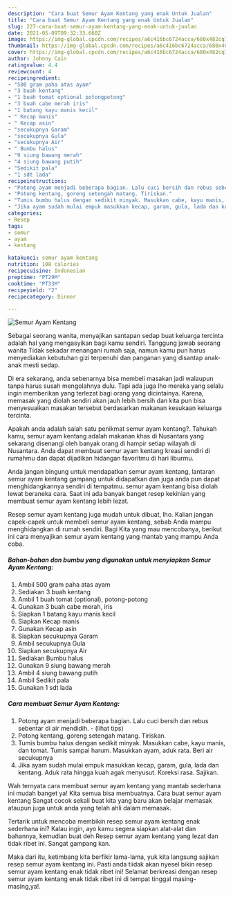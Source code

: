 ```yaml
---
description: "Cara buat Semur Ayam Kentang yang enak Untuk Jualan"
title: "Cara buat Semur Ayam Kentang yang enak Untuk Jualan"
slug: 227-cara-buat-semur-ayam-kentang-yang-enak-untuk-jualan
date: 2021-05-09T09:32:33.660Z
image: https://img-global.cpcdn.com/recipes/a6c416bc6724acca/680x482cq70/semur-ayam-kentang-foto-resep-utama.jpg
thumbnail: https://img-global.cpcdn.com/recipes/a6c416bc6724acca/680x482cq70/semur-ayam-kentang-foto-resep-utama.jpg
cover: https://img-global.cpcdn.com/recipes/a6c416bc6724acca/680x482cq70/semur-ayam-kentang-foto-resep-utama.jpg
author: Johnny Cain
ratingvalue: 4.4
reviewcount: 4
recipeingredient:
- "500 gram paha atas ayam"
- "3 buah kentang"
- "1 buah tomat optional potongpotong"
- "3 buah cabe merah iris"
- "1 batang kayu manis kecil"
- " Kecap manis"
- " Kecap asin"
- "secukupnya Garam"
- "secukupnya Gula"
- "secukupnya Air"
- " Bumbu halus"
- "9 siung bawang merah"
- "4 siung bawang putih"
- "Sedikit pala"
- "1 sdt lada"
recipeinstructions:
- "Potong ayam menjadi beberapa bagian. Lalu cuci bersih dan rebus sebentar di air mendidih.           (lihat tips)"
- "Potong kentang, goreng setengah matang. Tiriskan."
- "Tumis bumbu halus dengan sedikit minyak. Masukkan cabe, kayu manis, dan tomat. Tumis sampai harum. Masukkan ayam, aduk rata. Beri air secukupnya"
- "Jika ayam sudah mulai empuk masukkan kecap, garam, gula, lada dan kentang. Aduk rata hingga kuah agak menyusut. Koreksi rasa. Sajikan."
categories:
- Resep
tags:
- semur
- ayam
- kentang

katakunci: semur ayam kentang 
nutrition: 108 calories
recipecuisine: Indonesian
preptime: "PT29M"
cooktime: "PT33M"
recipeyield: "2"
recipecategory: Dinner

---
```



![Semur Ayam Kentang](https://img-global.cpcdn.com/recipes/a6c416bc6724acca/680x482cq70/semur-ayam-kentang-foto-resep-utama.jpg)

Sebagai seorang wanita, menyajikan santapan sedap buat keluarga tercinta adalah hal yang mengasyikan bagi kamu sendiri. Tanggung jawab seorang  wanita Tidak sekadar menangani rumah saja, namun kamu pun harus menyediakan kebutuhan gizi terpenuhi dan panganan yang disantap anak-anak mesti sedap.

Di era  sekarang, anda sebenarnya bisa membeli masakan jadi walaupun tanpa harus susah mengolahnya dulu. Tapi ada juga lho mereka yang selalu ingin memberikan yang terlezat bagi orang yang dicintainya. Karena, memasak yang diolah sendiri akan jauh lebih bersih dan kita pun bisa menyesuaikan masakan tersebut berdasarkan makanan kesukaan keluarga tercinta. 



Apakah anda adalah salah satu penikmat semur ayam kentang?. Tahukah kamu, semur ayam kentang adalah makanan khas di Nusantara yang sekarang disenangi oleh banyak orang di hampir setiap wilayah di Nusantara. Anda dapat membuat semur ayam kentang kreasi sendiri di rumahmu dan dapat dijadikan hidangan favoritmu di hari liburmu.

Anda jangan bingung untuk mendapatkan semur ayam kentang, lantaran semur ayam kentang gampang untuk didapatkan dan juga anda pun dapat menghidangkannya sendiri di tempatmu. semur ayam kentang bisa diolah lewat beraneka cara. Saat ini ada banyak banget resep kekinian yang membuat semur ayam kentang lebih lezat.

Resep semur ayam kentang juga mudah untuk dibuat, lho. Kalian jangan capek-capek untuk membeli semur ayam kentang, sebab Anda mampu menghidangkan di rumah sendiri. Bagi Kita yang mau mencobanya, berikut ini cara menyajikan semur ayam kentang yang mantab yang mampu Anda coba.

<!--inarticleads1-->

##### Bahan-bahan dan bumbu yang digunakan untuk menyiapkan Semur Ayam Kentang:

1. Ambil 500 gram paha atas ayam
1. Sediakan 3 buah kentang
1. Ambil 1 buah tomat (optional), potong-potong
1. Gunakan 3 buah cabe merah, iris
1. Siapkan 1 batang kayu manis kecil
1. Siapkan  Kecap manis
1. Gunakan  Kecap asin
1. Siapkan secukupnya Garam
1. Ambil secukupnya Gula
1. Siapkan secukupnya Air
1. Sediakan  Bumbu halus
1. Gunakan 9 siung bawang merah
1. Ambil 4 siung bawang putih
1. Ambil Sedikit pala
1. Gunakan 1 sdt lada




<!--inarticleads2-->

##### Cara membuat Semur Ayam Kentang:

1. Potong ayam menjadi beberapa bagian. Lalu cuci bersih dan rebus sebentar di air mendidih. -           (lihat tips)
1. Potong kentang, goreng setengah matang. Tiriskan.
1. Tumis bumbu halus dengan sedikit minyak. Masukkan cabe, kayu manis, dan tomat. Tumis sampai harum. Masukkan ayam, aduk rata. Beri air secukupnya
1. Jika ayam sudah mulai empuk masukkan kecap, garam, gula, lada dan kentang. Aduk rata hingga kuah agak menyusut. Koreksi rasa. Sajikan.




Wah ternyata cara membuat semur ayam kentang yang mantab sederhana ini mudah banget ya! Kita semua bisa membuatnya. Cara buat semur ayam kentang Sangat cocok sekali buat kita yang baru akan belajar memasak ataupun juga untuk anda yang telah ahli dalam memasak.

Tertarik untuk mencoba membikin resep semur ayam kentang enak sederhana ini? Kalau ingin, ayo kamu segera siapkan alat-alat dan bahannya, kemudian buat deh Resep semur ayam kentang yang lezat dan tidak ribet ini. Sangat gampang kan. 

Maka dari itu, ketimbang kita berfikir lama-lama, yuk kita langsung sajikan resep semur ayam kentang ini. Pasti anda tiidak akan nyesel bikin resep semur ayam kentang enak tidak ribet ini! Selamat berkreasi dengan resep semur ayam kentang enak tidak ribet ini di tempat tinggal masing-masing,ya!.

